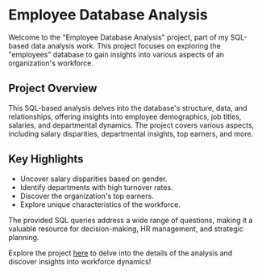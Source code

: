 # Employee Database Analysis

Welcome to the "Employee Database Analysis" project, part of my SQL-based data analysis work. This project focuses on exploring the "employees" database to gain insights into various aspects of an organization's workforce.

## Project Overview

This SQL-based analysis delves into the database's structure, data, and relationships, offering insights into employee demographics, job titles, salaries, and departmental dynamics. The project covers various aspects, including salary disparities, departmental insights, top earners, and more.

## Key Highlights

- Uncover salary disparities based on gender.
- Identify departments with high turnover rates.
- Discover the organization's top earners.
- Explore unique characteristics of the workforce.

The provided SQL queries address a wide range of questions, making it a valuable resource for decision-making, HR management, and strategic planning.

Explore the project [here](https://github.com/ashay-thamankar/SQL_Projects/tree/main/Employees_Database_Analysis) to delve into the details of the analysis and discover insights into workforce dynamics!

